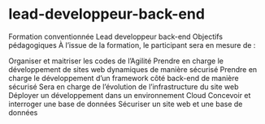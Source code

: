 # lead-developpeur-back-end
Formation conventionnée Lead developpeur back-end
Objectifs pédagogiques
À l’issue de la formation, le participant sera en mesure de :

Organiser et maitriser les codes de l’Agilité
Prendre en charge le développement de sites web dynamiques de manière sécurisé
Prendre en charge le développement d’un framework côté back-end de manière sécurisé
Sera en charge de l’évolution de l’infrastructure du site web
Déployer un développement dans un environnement Cloud
Concevoir et interroger une base de données
Sécuriser un site web et une base de données
